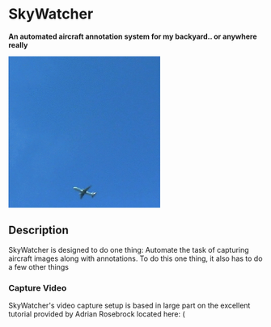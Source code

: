 # SkyWatcher
**An automated aircraft annotation system for my backyard.. or anywhere really**

![animated gif](animation.gif)

## Description
SkyWatcher is designed to do one thing: Automate the task of capturing aircraft images along with annotations. To do this one thing, it also has to do a few other things

### Capture Video
SkyWatcher's video capture setup is based in large part on the excellent tutorial provided by Adrian Rosebrock located here: (

